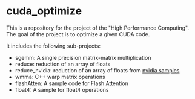 # cuda_optimize

This is a repository for the project of the "High Performance Computing". The goal of the project is to optimize a given CUDA code.

It includes the following sub-projects:
* sgemm: A single precision matrix-matrix multiplication
* reduce: reduction of an array of floats
* reduce_nvidia: reduction of an array of floats from [nvidia samples](https://github.com/NVIDIA/cuda-samples)
* wmma: C++ warp matrix operations
* flashAtten: A sample code for Flash Attention
* float4: A sample for float4 operations
